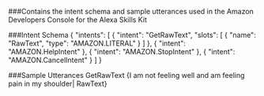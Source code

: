 ###Contains the intent schema and sample utterances used in the Amazon Developers Console for the Alexa Skills Kit

###Intent Schema
{
    "intents": [
        {
            "intent": "GetRawText",
            "slots": [
                {
                    "name": "RawText",
                    "type": "AMAZON.LITERAL"
                }
            ]
        }, 
        {
            "intent": "AMAZON.HelpIntent"
        },
        {
            "intent": "AMAZON.StopIntent"
        },
        {
            "intent": "AMAZON.CancelIntent"
        }
    ]
}

###Sample Utterances
GetRawText {I am not feeling well and am feeling pain in my shoulder| RawText}
